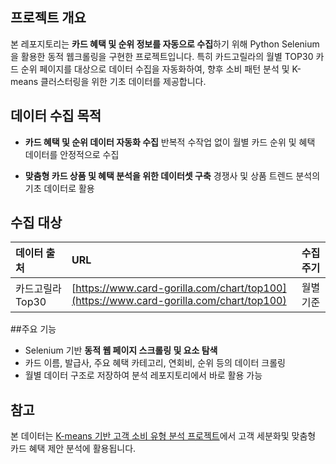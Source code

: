 ## 프로젝트 개요
본 레포지토리는 **카드 혜택 및 순위 정보를 자동으로 수집**하기 위해 Python Selenium을 활용한 동적 웹크롤링을 구현한 프로젝트입니다.
특히 카드고릴라의 월별 TOP30 카드 순위 페이지를 대상으로 데이터 수집을 자동화하여,
향후 소비 패턴 분석 및 K-means 클러스터링을 위한 기초 데이터를 제공합니다.

## 데이터 수집 목적
- **카드 혜택 및 순위 데이터 자동화 수집**
반복적 수작업 없이 월별 카드 순위 및 혜택 데이터를 안정적으로 수집

- **맞춤형 카드 상품 및 혜택 분석을 위한 데이터셋 구축**
경쟁사 및 상품 트렌드 분석의 기초 데이터로 활용

## 수집 대상
| 데이터 출처       | URL                                                                      | 수집 주기   |
| :---------------- | :---------------------------------------------------------------------- | :---------- |
| 카드고릴라 Top30  | [https://www.card-gorilla.com/chart/top100](https://www.card-gorilla.com/chart/top100) | 월별 기준 |


##주요 기능
- Selenium 기반 **동적 웹 페이지 스크롤링 및 요소 탐색**
- 카드 이름, 발급사, 주요 혜택 카테고리, 연회비, 순위 등의 데이터 크롤링
- 월별 데이터 구조로 저장하여 분석 레포지토리에서 바로 활용 가능

## 참고
본 데이터는 [K-means 기반 고객 소비 유형 분석 프로젝트](https://github.com/Clinda02/Card_Spending_Analysis)에서 고객 세분화및 맞춤형 카드 혜택 제안 분석에 활용됩니다.
